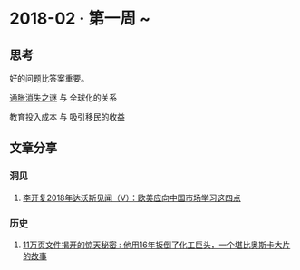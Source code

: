 # 2018-02 · 第一周 ~
## 思考

好的问题比答案重要。

[通胀消失之谜](http://www.360doc.com/content/16/0802/17/29248356_580299067.shtml) 与 全球化的关系

教育投入成本 与 吸引移民的收益

## 文章分享

### 洞见

1.  [李开复2018年达沃斯见闻（Ⅴ）：欧美应向中国市场学习这四点](https://zhuanlan.zhihu.com/p/33323079)

### 历史

1.  [11万页文件揭开的惊天秘密 : 他用16年扳倒了化工巨头，一个堪比奥斯卡大片的故事](http://t.cn/R8yuJb8)